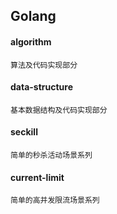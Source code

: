 ## Golang
#### algorithm
``算法及代码实现部分``

#### data-structure
``基本数据结构及代码实现部分``

#### seckill
``简单的秒杀活动场景系列``

#### current-limit
``简单的高并发限流场景系列``